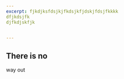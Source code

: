 ```yaml
---
excerpt: fjkdjksfdsjkjfkdsjkfjdskjfdsjfkkkk
dfjkdsjfk
djfkdjskfjk


---
```

## There is no 

way out
